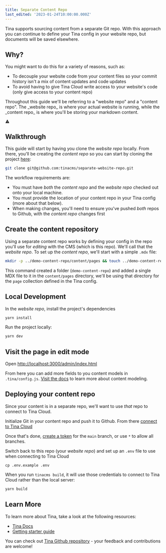 ```yaml
---
title: Separate Content Repo
last_edited: '2023-01-24T10:00:00.000Z'
---
```


Tina supports sourcing content from a separate Git repo. With this approach you can continue to define your
Tina config in your website repo, but documents will be saved elsewhere.

## Why?

You might want to do this for a variety of reasons, such as:

- To decouple your website code from your content files so your commit history isn't a mix of content updates and code updates
- To avoid having to give Tina Cloud write access to your website's code (only give access to your content repo)

<div class="short-code-warning">
  <div>
    <p>Throughout this guide we'll be referring to a "website repo" and a "content repo". The _website repo_ is where your actual website is running, while the _content repo_ is where you'll be storing your markdown content.</p>
  </div>

  <svg stroke="currentColor" fill="currentColor" stroke-width="0" viewBox="0 0 512 512" height="1em" width="1em" xmlns="http://www.w3.org/2000/svg">
    <path d="M32 464h448L256 48 32 464zm248-64h-48v-48h48v48zm0-80h-48v-96h48v96z" />
  </svg>
</div>

## Walkthrough

This guide will start by having you clone the _website repo_ locally. From there, you'll be creating the
_content repo_ so you can start by cloning the project [here](https://github.com/tinacms/separate-website-repo):

```sh
git clone git@github.com:tinacms/separate-website-repo.git
```

The workflow requirements are:

- You must have _both_ the _content repo_ and the _website repo_ checked out onto your local machine.
- You must provide the location of your content repo in your Tina config (more about that below).
- When making changes, you'll need to ensure you've pushed _both_ repos to Github, with the _content repo_
  changes first

## Create the content repository

Using a separate content repo works by defining your config in the repo you'll use for _editing_ with the CMS (which is this repo). We'll call that the _website repo_.
To set up the _content repo_, we'll start with a simple `.mdx` file:

```sh
mkdir -p ../demo-content-repo/content/pages && touch ../demo-content-repo/content/pages/home.mdx && echo "Hello" >> ../demo-content-repo/content/pages/home.mdx
```

This command created a folder (`demo-content-repo`) and added a single MDX file to it in the `content/pages` directory, we'll be using that directory for the `page` collection defined in the Tina config.

## Local Development

In the _website repo_, install the project's dependencies

```sh
yarn install
```

Run the project locally:

```sh
yarn dev
```

## Visit the page in edit mode

Open [http://localhost:3000/admin/index.html](http://localhost:3000/admin/index.html)

From here you can add more fields to you content models in `.tina/config.js`. [Visit the docs](https://tina.io/docs/schema/) to learn more about content modeling.

## Deploying your content repo

Since your content is in a separate repo, we'll want to use _that_ repo to connect to Tina Cloud.

Initialize Git in your content repo and push it to Github. From there [connect to Tina Cloud](https://tina.io/docs/tina-cloud/dashboard/projects/)

Once that's done, [create a token](https://tina.io/docs/tina-cloud/dashboard/projects/#read-only-tokens) for the `main` branch, or use `*` to allow all branches.

Switch back to this repo (your _website repo_) and set up an `.env` file to use when connecting to Tina Cloud

```
cp .env.example .env
```

When you run `tinacms build`, it will use those credentials to connect to Tina Cloud rather than the local server:

```sh
yarn build
```

## Learn More

To learn more about Tina, take a look at the following resources:

- [Tina Docs](https://tina.io/docs)
- [Getting starter guide](https://tina.io/guides/tina-cloud/starter/overview/)

You can check out [Tina Github repository](https://github.com/tinacms/tinacms) - your feedback and contributions are welcome!
